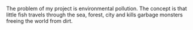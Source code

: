 The problem of my project is environmental pollution. The concept is that little fish travels through the sea, forest, city and kills garbage monsters freeing the world from dirt.
